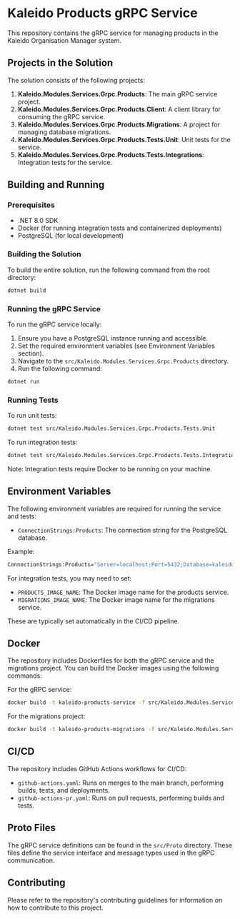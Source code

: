# Kaleido Products gRPC Service

This repository contains the gRPC service for managing products in the Kaleido Organisation Manager system.

## Projects in the Solution

The solution consists of the following projects:

1. **Kaleido.Modules.Services.Grpc.Products**: The main gRPC service project.
2. **Kaleido.Modules.Services.Grpc.Products.Client**: A client library for consuming the gRPC service.
3. **Kaleido.Modules.Services.Grpc.Products.Migrations**: A project for managing database migrations.
4. **Kaleido.Modules.Services.Grpc.Products.Tests.Unit**: Unit tests for the service.
5. **Kaleido.Modules.Services.Grpc.Products.Tests.Integrations**: Integration tests for the service.

## Building and Running

### Prerequisites

- .NET 8.0 SDK
- Docker (for running integration tests and containerized deployments)
- PostgreSQL (for local development)

### Building the Solution

To build the entire solution, run the following command from the root directory:

```bash
dotnet build
```


### Running the gRPC Service

To run the gRPC service locally:

1. Ensure you have a PostgreSQL instance running and accessible.
2. Set the required environment variables (see Environment Variables section).
3. Navigate to the `src/Kaleido.Modules.Services.Grpc.Products` directory.
4. Run the following command:

```bash
dotnet run
```

### Running Tests

To run unit tests:

```bash
dotnet test src/Kaleido.Modules.Services.Grpc.Products.Tests.Unit
```

To run integration tests:

```bash
dotnet test src/Kaleido.Modules.Services.Grpc.Products.Tests.Integrations
```


Note: Integration tests require Docker to be running on your machine.

## Environment Variables

The following environment variables are required for running the service and tests:

- `ConnectionStrings:Products`: The connection string for the PostgreSQL database.

Example:

```bash
ConnectionStrings:Products="Server=localhost;Port=5432;Database=kaleido_products;User Id=postgres;Password=mysecretpassword;
```


For integration tests, you may need to set:

- `PRODUCTS_IMAGE_NAME`: The Docker image name for the products service.
- `MIGRATIONS_IMAGE_NAME`: The Docker image name for the migrations service.

These are typically set automatically in the CI/CD pipeline.

## Docker

The repository includes Dockerfiles for both the gRPC service and the migrations project. You can build the Docker images using the following commands:

For the gRPC service:

```bash
docker build -t kaleido-products-service -f src/Kaleido.Modules.Services.Grpc.Products/Dockerfile .
```

For the migrations project:

```bash
docker build -t kaleido-products-migrations -f src/Kaleido.Modules.Services.Grpc.Products.Migrations/Dockerfile .
```


## CI/CD

The repository includes GitHub Actions workflows for CI/CD:

- `github-actions.yaml`: Runs on merges to the main branch, performing builds, tests, and deployments.
- `github-actions-pr.yaml`: Runs on pull requests, performing builds and tests.

## Proto Files

The gRPC service definitions can be found in the `src/Proto` directory. These files define the service interface and message types used in the gRPC communication.

## Contributing

Please refer to the repository's contributing guidelines for information on how to contribute to this project.
